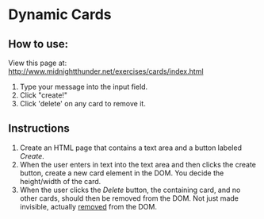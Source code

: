 # Dynamic Cards

## How to use:
View this page at: http://www.midnightthunder.net/exercises/cards/index.html
1. Type your message into the input field.
2. Click "create!"
3. Click 'delete' on any card to remove it.

## Instructions

1. Create an HTML page that contains a text area and a button labeled *Create*.
1. When the user enters in text into the text area and then clicks the create button, create a new card element in the DOM. You decide the height/width of the card.
1. When the user clicks the *Delete* button, the containing card, and no other cards, should then be removed from the DOM. Not just made invisible, actually [removed](https://developer.mozilla.org/en-US/docs/Web/API/Node/removeChild) from the DOM.
